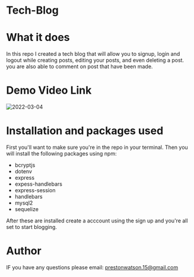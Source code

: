 # Tech-Blog

# What it does

In this repo I created a tech blog that will allow you to signup, login and logout while creating posts, editing your posts, and even deleting a post. you are also able to comment on post that have been made.

# Demo Video Link

![2022-03-04](https://user-images.githubusercontent.com/90294449/156899162-7c177b7a-b98b-47aa-b00e-e1ebfa8c253a.png)

# Installation and packages used
First you'll want to make sure you're in the repo in your terminal. Then you will install the following packages using npm:
<ul>
  <li>bcryptjs</li>
  <li>dotenv</li>
  <li>express</li>
  <li>expess-handlebars</li>
  <li>express-session</li>
  <li>handlebars</li>
  <li>mysql2</li>
  <li>sequelize</li>
</ul>
After these are installed create a acccount using the sign up and you're all set to start blogging.

# Author
IF you have any questions please email: prestonwatson.15@gmail.com
